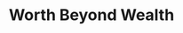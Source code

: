 ---
title: "Worth Beyond Wealth"
paragraph: ["No one should feel shame for their circumstances. Our students are exceptional and strive to make a difference, your support will help us grow.",]
image: "/assets/images/about/about-us-3.webp"

button: 
    - button: "Support Us" 
      type: "btn1"
      path: "#"
    # - button: "Support Us"
    #   type: "btn3"
    #   path: "#"
---